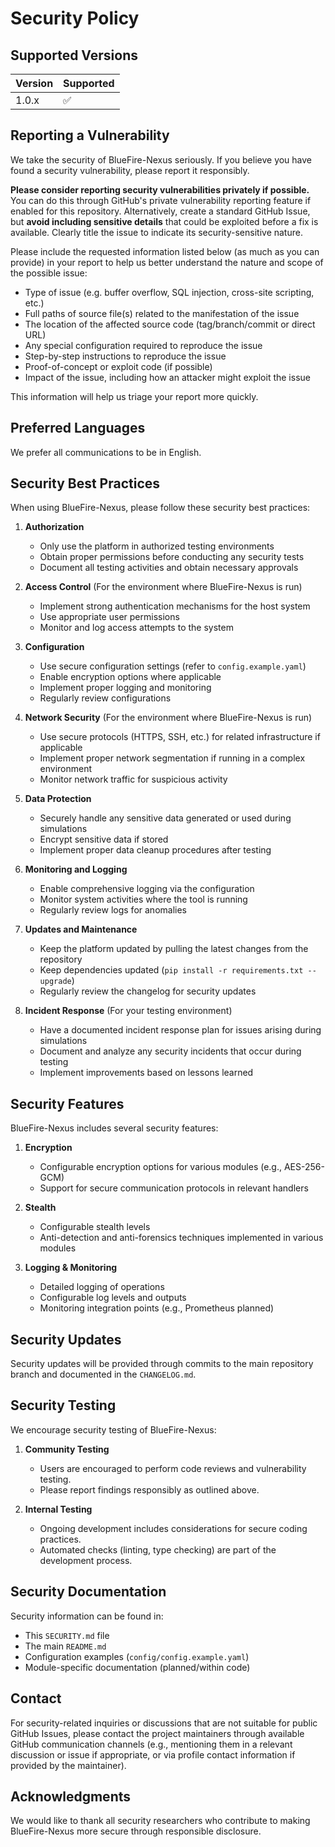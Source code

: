 # Security Policy

## Supported Versions

| Version | Supported          |
| ------- | ------------------ |
| 1.0.x   | :white_check_mark: |

## Reporting a Vulnerability

We take the security of BlueFire-Nexus seriously. If you believe you have found a security vulnerability, please report it responsibly.

**Please consider reporting security vulnerabilities privately if possible.** You can do this through GitHub's private vulnerability reporting feature if enabled for this repository. Alternatively, create a standard GitHub Issue, but **avoid including sensitive details** that could be exploited before a fix is available. Clearly title the issue to indicate its security-sensitive nature.

Please include the requested information listed below (as much as you can provide) in your report to help us better understand the nature and scope of the possible issue:

* Type of issue (e.g. buffer overflow, SQL injection, cross-site scripting, etc.)
* Full paths of source file(s) related to the manifestation of the issue
* The location of the affected source code (tag/branch/commit or direct URL)
* Any special configuration required to reproduce the issue
* Step-by-step instructions to reproduce the issue
* Proof-of-concept or exploit code (if possible)
* Impact of the issue, including how an attacker might exploit the issue

This information will help us triage your report more quickly.

## Preferred Languages

We prefer all communications to be in English.

## Security Best Practices

When using BlueFire-Nexus, please follow these security best practices:

1. **Authorization**
   - Only use the platform in authorized testing environments
   - Obtain proper permissions before conducting any security tests
   - Document all testing activities and obtain necessary approvals

2. **Access Control** (For the environment where BlueFire-Nexus is run)
   - Implement strong authentication mechanisms for the host system
   - Use appropriate user permissions
   - Monitor and log access attempts to the system

3. **Configuration**
   - Use secure configuration settings (refer to `config.example.yaml`)
   - Enable encryption options where applicable
   - Implement proper logging and monitoring
   - Regularly review configurations

4. **Network Security** (For the environment where BlueFire-Nexus is run)
   - Use secure protocols (HTTPS, SSH, etc.) for related infrastructure if applicable
   - Implement proper network segmentation if running in a complex environment
   - Monitor network traffic for suspicious activity

5. **Data Protection**
   - Securely handle any sensitive data generated or used during simulations
   - Encrypt sensitive data if stored
   - Implement proper data cleanup procedures after testing

6. **Monitoring and Logging**
   - Enable comprehensive logging via the configuration
   - Monitor system activities where the tool is running
   - Regularly review logs for anomalies

7. **Updates and Maintenance**
   - Keep the platform updated by pulling the latest changes from the repository
   - Keep dependencies updated (`pip install -r requirements.txt --upgrade`)
   - Regularly review the changelog for security updates

8. **Incident Response** (For your testing environment)
   - Have a documented incident response plan for issues arising during simulations
   - Document and analyze any security incidents that occur during testing
   - Implement improvements based on lessons learned

## Security Features

BlueFire-Nexus includes several security features:

1. **Encryption**
   - Configurable encryption options for various modules (e.g., AES-256-GCM)
   - Support for secure communication protocols in relevant handlers

2. **Stealth**
   - Configurable stealth levels
   - Anti-detection and anti-forensics techniques implemented in various modules

3. **Logging & Monitoring**
   - Detailed logging of operations
   - Configurable log levels and outputs
   - Monitoring integration points (e.g., Prometheus planned)

## Security Updates

Security updates will be provided through commits to the main repository branch and documented in the `CHANGELOG.md`.

## Security Testing

We encourage security testing of BlueFire-Nexus:

1. **Community Testing**
   - Users are encouraged to perform code reviews and vulnerability testing.
   - Please report findings responsibly as outlined above.

2. **Internal Testing**
   - Ongoing development includes considerations for secure coding practices.
   - Automated checks (linting, type checking) are part of the development process.

## Security Documentation

Security information can be found in:

* This `SECURITY.md` file
* The main `README.md`
* Configuration examples (`config/config.example.yaml`)
* Module-specific documentation (planned/within code)

## Contact

For security-related inquiries or discussions that are not suitable for public GitHub Issues, please contact the project maintainers through available GitHub communication channels (e.g., mentioning them in a relevant discussion or issue if appropriate, or via profile contact information if provided by the maintainer).

## Acknowledgments

We would like to thank all security researchers who contribute to making BlueFire-Nexus more secure through responsible disclosure. 